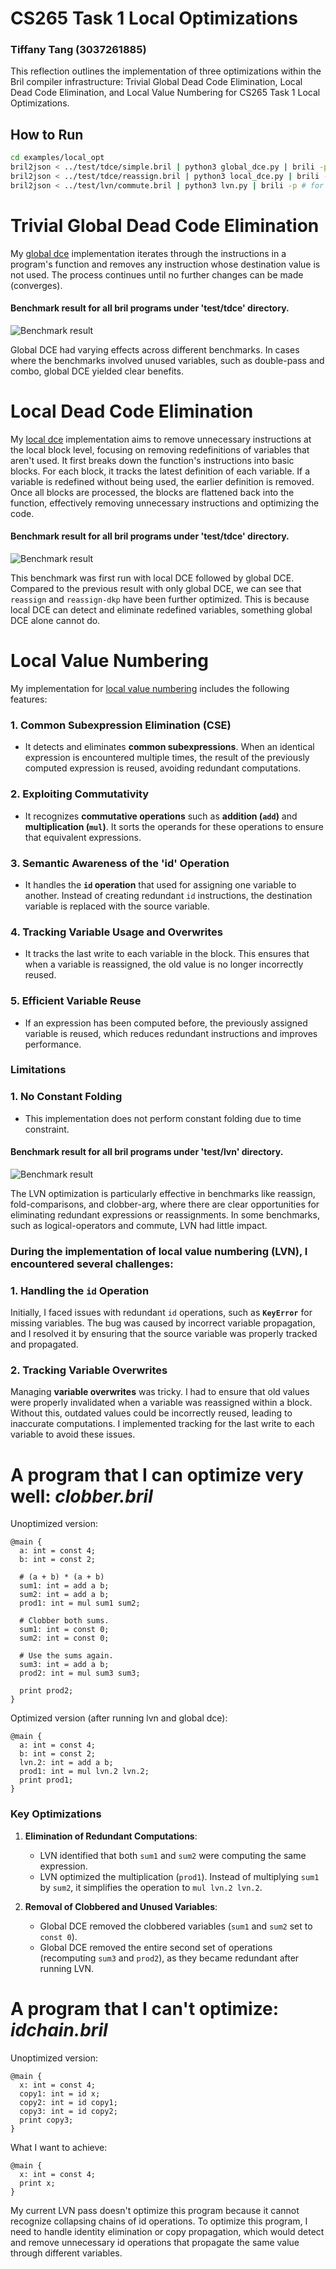 # CS265 Task 1 Local Optimizations
### Tiffany Tang (3037261885)
This reflection outlines the implementation of three optimizations within the Bril compiler infrastructure: Trivial Global Dead Code Elimination, Local Dead Code Elimination, and Local Value Numbering for CS265 Task 1 Local Optimizations. 

## How to Run

```bash
cd examples/local_opt
bril2json < ../test/tdce/simple.bril | python3 global_dce.py | brili -p # for global dce
bril2json < ../test/tdce/reassign.bril | python3 local_dce.py | brili -p # for local dce
bril2json < ../test/lvn/commute.bril | python3 lvn.py | brili -p # for lvn
```

# Trivial Global Dead Code Elimination
My [global dce](global_dce.py) implementation iterates through the instructions in a program's function and removes any instruction whose destination value is not used. The process continues until no further changes can be made (converges).

#### Benchmark result for all bril programs under 'test/tdce' directory.
![Benchmark result](Figure_1.png)

Global DCE had varying effects across different benchmarks. In cases where the benchmarks involved unused variables, such as double-pass and combo, global DCE yielded clear benefits.

# Local Dead Code Elimination
My [local dce](local_dce.py) implementation aims to remove unnecessary instructions at the local block level, focusing on removing redefinitions of variables that aren't used. It first breaks down the function's instructions into basic blocks. For each block, it tracks the latest definition of each variable. If a variable is redefined without being used, the earlier definition is removed. Once all blocks are processed, the blocks are flattened back into the function, effectively removing unnecessary instructions and optimizing the code.

#### Benchmark result for all bril programs under 'test/tdce' directory.
![Benchmark result](Figure_2.png)

This benchmark was first run with local DCE followed by global DCE. Compared to the previous result with only global DCE, we can see that `reassign` and `reassign-dkp` have been further optimized. This is because local DCE can detect and eliminate redefined variables, something global DCE alone cannot do.

# Local Value Numbering

My implementation for [local value numbering](lvn.py) includes the following features:

### 1. **Common Subexpression Elimination (CSE)**
   - It detects and eliminates **common subexpressions**. When an identical expression is encountered multiple times, the result of the previously computed expression is reused, avoiding redundant computations.

### 2. **Exploiting Commutativity**
   - It recognizes **commutative operations** such as **addition (`add`)** and **multiplication (`mul`)**. It sorts the operands for these operations to ensure that equivalent expressions.

### 3. **Semantic Awareness of the 'id' Operation**
   - It handles the **`id` operation** that used for assigning one variable to another. Instead of creating redundant `id` instructions, the destination variable is replaced with the source variable.

### 4. **Tracking Variable Usage and Overwrites**
   - It tracks the last write to each variable in the block. This ensures that when a variable is reassigned, the old value is no longer incorrectly reused.

### 5. **Efficient Variable Reuse**
   - If an expression has been computed before, the previously assigned variable is reused, which reduces redundant instructions and improves performance.

### Limitations

### 1. **No Constant Folding**
   - This implementation does not perform constant folding due to time constraint.

#### Benchmark result for all bril programs under 'test/lvn' directory.
![Benchmark result](Figure_3.png)

The LVN optimization is particularly effective in benchmarks like reassign, fold-comparisons, and clobber-arg, where there are clear opportunities for eliminating redundant expressions or reassignments. In some benchmarks, such as logical-operators and commute, LVN had little impact.

### During the implementation of **local value numbering (LVN)**, I encountered several challenges:

### 1. **Handling the `id` Operation**
   Initially, I faced issues with redundant `id` operations, such as **`KeyError`** for missing variables. The bug was caused by incorrect variable propagation, and I resolved it by ensuring that the source variable was properly tracked and propagated.

### 2. **Tracking Variable Overwrites**
   Managing **variable overwrites** was tricky. I had to ensure that old values were properly invalidated when a variable was reassigned within a block. Without this, outdated values could be incorrectly reused, leading to inaccurate computations. I implemented tracking for the last write to each variable to avoid these issues.

# A program that I can optimize very well: *clobber.bril*

Unoptimized version:
```
@main {
  a: int = const 4;
  b: int = const 2;

  # (a + b) * (a + b)
  sum1: int = add a b;
  sum2: int = add a b;
  prod1: int = mul sum1 sum2;

  # Clobber both sums.
  sum1: int = const 0;
  sum2: int = const 0;

  # Use the sums again.
  sum3: int = add a b;
  prod2: int = mul sum3 sum3;

  print prod2;
}
```


Optimized version (after running lvn and global dce):
```
@main {
  a: int = const 4;
  b: int = const 2;
  lvn.2: int = add a b;
  prod1: int = mul lvn.2 lvn.2;
  print prod1;
}
```

### Key Optimizations

1. **Elimination of Redundant Computations**:
   - LVN identified that both `sum1` and `sum2` were computing the same expression. 
   - LVN optimized the multiplication (`prod1`). Instead of multiplying `sum1` by `sum2`, it simplifies the operation to `mul lvn.2 lvn.2`.

2. **Removal of Clobbered and Unused Variables**:
   - Global DCE removed the clobbered variables (`sum1` and `sum2` set to `const 0`). 
   - Global DCE removed the entire second set of operations (recomputing `sum3` and `prod2`), as they became redundant after running LVN.


# A program that I can't optimize: *idchain.bril*

Unoptimized version:
```
@main {
  x: int = const 4;
  copy1: int = id x;
  copy2: int = id copy1;
  copy3: int = id copy2;
  print copy3;
}
```

What I want to achieve:
```
@main {
  x: int = const 4;
  print x;
}
```
My current LVN pass doesn't optimize this program because it cannot recognize collapsing chains of id operations. To optimize this program, I need to handle identity elimination or copy propagation, which would detect and remove unnecessary id operations that propagate the same value through different variables.
